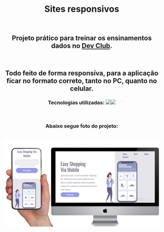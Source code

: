 <h1 align="center">Sites responsivos</h1>
<br>
<h2 align="center">Projeto prático para treinar os ensinamentos dados no <a href="https://rodolfomori.com.br/devclub">Dev Club</a>.</h2>
<br>
<h2 align="center">Todo feito de forma responsíva, para a aplicação ficar no formato correto, tanto no PC, quanto no celular.</h2>
<h3  align="center">Tecnologias utilizadas: <img src="https://img.shields.io/badge/HTML5-E34F26?style=for-the-badge&logo=html5&logoColor=white"/><img src="https://img.shields.io/badge/CSS3-1572B6?style=for-the-badge&logo=css3&logoColor=white"/> </h3>
<br>
<h3 align="center">Abaixo segue foto do projeto:</h3>
<br>
<img src="https://github.com/isayrous/easy-shopping/blob/master/img/Projeto.2.png?raw=true" width="960px"/>
<br>
<br>